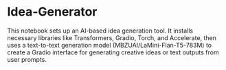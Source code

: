 # Idea-Generator
This notebook sets up an AI-based idea generation tool. It installs necessary libraries like Transformers, Gradio, Torch, and Accelerate, then uses a text-to-text generation model (MBZUAI/LaMini-Flan-T5-783M) to create a Gradio interface for generating creative ideas or text outputs from user prompts.
